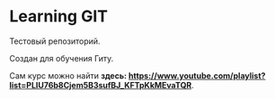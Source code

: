 # Learning GIT

Тестовый репозиторий.

Создан для обучения Гиту.

Сам курс можно найти **здесь: https://www.youtube.com/playlist?list=PLIU76b8Cjem5B3sufBJ_KFTpKkMEvaTQR**.
